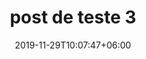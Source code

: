 ---
categories:
- Go Language
date: "2019-11-29T10:07:47+06:00"
description: this is meta description
draft: false
image: images/post/post-1.jpg
tags:
- Photos
- Game
- HTML
- Python
- New
title: post de teste 3
type: post
---